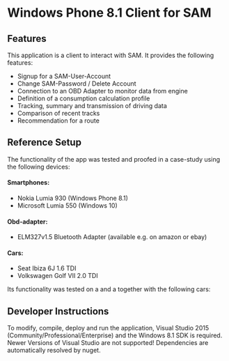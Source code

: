 # Windows Phone 8.1 Client for SAM

## Features

This application is a client to interact with SAM. It provides the following features:
* Signup for a SAM-User-Account
* Change SAM-Password / Delete Account
* Connection to an OBD Adapter to monitor data from engine
* Definition of a consumption calculation profile 
* Tracking, summary and transmission of driving data 
* Comparison of recent tracks 
* Recommendation for a route

## Reference Setup

The functionality of the app was tested and proofed in a case-study using the following devices:

#### Smartphones:
* Nokia Lumia 930 (Windows Phone 8.1)
* Microsoft Lumia 550 (Windows 10)

#### Obd-adapter:
* ELM327v1.5 Bluetooth Adapter (available e.g. on amazon or ebay)


#### Cars:
* Seat Ibiza 6J 1.6 TDI
* Volkswagen Golf VII 2.0 TDI

Its functionality was tested on a  and a  together with the following cars:


## Developer Instructions

To modify, compile, deploy and run the application, Visual Studio 2015 (Community/Professional/Enterprise) and the Windows 8.1 SDK is required. Newer Versions of Visual Studio are not supported! 
Dependencies are automatically resolved by nuget.